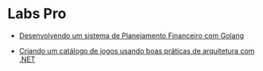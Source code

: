 # Labs Pro



- [Desenvolvendo um sistema de Planejamento Financeiro com Golang](https://github.com/SidneyMoreira/bootCampsDIO/tree/main/LabsPro/DesenvSistemPlanejFinanGolang)

- [Criando um catálogo de jogos usando boas práticas de arquitetura com .NET](https://github.com/SidneyMoreira/bootCampsDIO/tree/main/LabsPro/CriandoCatalogJogosArqDotNET)

